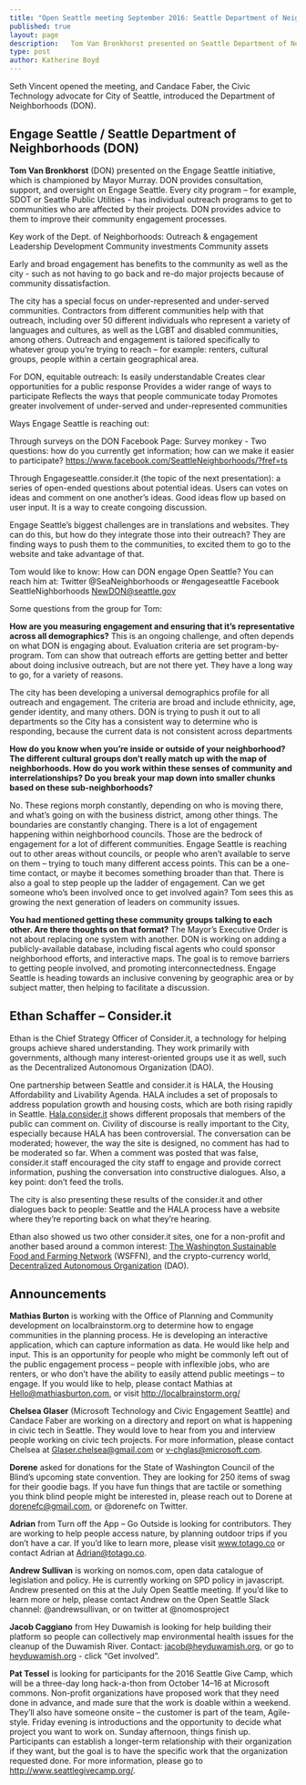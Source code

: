```yaml
---
title: "Open Seattle meeting September 2016: Seattle Department of Neighborhoods"
published: true
layout: page
description:   Tom Van Bronkhorst presented on Seattle Department of Neighborhoods (DON) and Ethan Schafer presented on Consider.it
type: post
author: Katherine Boyd
---
```


Seth Vincent opened the meeting, and Candace Faber, the Civic Technology advocate for City of Seattle, introduced the Department of Neighborhoods (DON).

## Engage Seattle / Seattle Department of Neighborhoods (DON)
**Tom Van Bronkhorst** (DON) presented on the Engage Seattle initiative, which is championed by Mayor Murray. DON provides consultation, support, and oversight on Engage Seattle. Every city program – for example, SDOT or Seattle Public Utilities - has individual outreach programs to get to communities who are affected by their projects. DON provides advice to them to improve their community engagement processes.

Key work of the Dept. of Neighborhoods:
Outreach & engagement
Leadership Development
Community investments
Community assets

Early and broad engagement has benefits to the community as well as the city - such as not having to go back and re-do major projects because of community dissatisfaction. 

The city has a special focus on under-represented and under-served communities. Contractors from different communities help with that outreach, including over 50 different individuals who represent a variety of languages and cultures, as well as the LGBT and disabled communities, among others. Outreach and engagement is tailored specifically to whatever group you’re trying to reach – for example: renters, cultural groups, people within a certain geographical area.

For DON, equitable outreach:
Is easily understandable
Creates clear opportunities for a public response
Provides a wider range of ways to participate
Reflects the ways that people communicate today
Promotes greater involvement of under-served and under-represented communities

Ways Engage Seattle is reaching out:

Through surveys on the DON Facebook Page: Survey monkey - Two questions: how do you currently get information; how can we make it easier to participate? https://www.facebook.com/SeattleNeighborhoods/?fref=ts

Through Engageseattle.consider.it (the topic of the next presentation): a series of open-ended questions about potential ideas. Users can votes on ideas and comment on one another’s ideas. Good ideas flow up based on user input. It is a way to create congoing discussion. 

Engage Seattle’s biggest challenges are in translations and websites. They can do this, but how do they integrate those into their outreach? They are finding ways to push them to the communities, to excited them to go to the website and take advantage of that. 


Tom would like to know: How can DON engage Open Seattle? You can reach him at:
Twitter @SeaNeighborhoods or #engageseattle
Facebook SeattleNighborhoods
[NewDON@seattle.gov](NewDON@seattle.gov) 

Some questions from the group for Tom:

**How are you measuring engagement and ensuring that it’s representative across all demographics?**
This is an ongoing challenge, and often depends on what DON is engaging about. Evaluation criteria are set program-by-program. Tom can show that outreach efforts are getting better and better about doing inclusive outreach, but are not there yet. They have a long way to go, for a variety of reasons.

The city has been developing a universal demographics profile for all outreach and engagement. The criteria are broad and include ethnicity, age, gender identity, and many others. DON is trying to push it out to all departments so the City has a consistent way to determine who is responding, because the current data is not consistent across departments

**How do you know when you’re inside or outside of your neighborhood?  The different cultural groups don’t really match up with the map of neighborhoods. How do you work within these senses of community and interrelationships? Do you break your map down into smaller chunks based on these sub-neighborhoods?**

No. These regions morph constantly, depending on who is moving there, and what’s going on with the business district, among other things. The boundaries are constantly changing. There is a lot of engagement happening within neighborhood councils. Those are the bedrock of engagement for a lot of different communities. Engage Seattle is reaching out to other areas without councils, or people who aren’t available to serve on them – trying to touch many different access points. This can be a one-time contact, or maybe it becomes something broader than that. There is also a goal to step people up the ladder of engagement. Can we get someone who’s been involved once to get involved again? Tom sees this as growing the next generation of leaders on community issues. 

**You had mentioned getting these community groups talking to each other. Are there thoughts on that format?** 
The Mayor’s Executive Order is not about replacing one system with another. DON is working on adding a publicly-available database, including fiscal agents who could sponsor neighborhood efforts, and interactive maps. The goal is to remove barriers to getting people involved, and promoting interconnectedness. Engage Seattle is heading towards an inclusive convening by geographic area or by subject matter, then helping to facilitate a discussion. 

## Ethan Schaffer – Consider.it
Ethan is the Chief Strategy Officer of Consider.it, a technology for helping groups achieve shared understanding. They work primarily with governments, although many interest-oriented groups use it as well, such as the Decentralized Autonomous Organization (DAO).

One partnership between Seattle and consider.it is HALA, the Housing Affordability and Livability Agenda. HALA includes a set of proposals to address population growth and housing costs, which are both rising rapidly in Seattle.  [Hala.consider.it](https://hala.consider.it/) shows different proposals that members of the public can comment on. Civility of discourse is really important to the City, especially because HALA has been controversial. The conversation can be moderated; however, the way the site is designed, no comment has had to be moderated so far. When a comment was posted that was false, consider.it staff encouraged the city staff to engage and provide correct information, pushing the conversation into constructive dialogues. Also, a key point: don’t feed the trolls.

The city is also presenting these results of the consider.it and other dialogues back to people: Seattle and the HALA process have a website where they’re reporting back on what they’re hearing.

Ethan also showed us two other consider.it sites, one for a non-profit and another based around a common interest: [The Washington Sustainable Food and Farming Network](https://wsffn.consider.it/) (WSFFN), and the crypto-currency world, [Decentralized Autonomous Organization](https://dao.consider.it/) (DAO). 

## Announcements

**Mathias Burton** is working with the Office of Planning and Community development on localbrainstorm.org to determine how to engage communities in the planning process. He is developing an interactive application, which can capture information as data. He would like help and input. This is an opportunity for people who might be commonly left out of the public engagement process – people with inflexible jobs, who are renters, or who don’t have the ability to easily attend public meetings – to engage. If you would like to help, please contact Mathias at Hello@mathiasburton.com, or visit http://localbrainstorm.org/ 

**Chelsea Glaser** (Microsoft Technology and Civic Engagement Seattle) and Candace Faber are working on a directory and report on what is happening in civic tech in Seattle.  They would love to hear from you and interview people working on civic tech projects. For more information, please contact Chelsea at Glaser.chelsea@gmail.com or v-chglas@microsoft.com. 

**Dorene** asked for donations for the State of Washington Council of the Blind’s upcoming state convention. They are looking for 250 items of swag for their goodie bags. If you have fun things that are tactile or something you think blind people might be interested in, please reach out to Dorene at dorenefc@gmail.com, or @dorenefc on Twitter.

**Adrian** from Turn off the App – Go Outside is looking for contributors. They are working to help people access nature, by planning outdoor trips if you don’t have a car. If you’d like to learn more, please visit www.totago.co or contact Adrian at Adrian@totago.co.

**Andrew Sullivan** is working on nomos.com, open data catalogue of legislation and policy. He is currently working on SPD policy in javascript. Andrew presented on this at the July Open Seattle meeting. If you’d like to learn more or help, please contact Andrew on the Open Seattle Slack channel: @andrewsullivan, or on twitter at @nomosproject


**Jacob Caggiano** from Hey Duwamish is looking for help building their platform so people can collectively map environmental health issues for the cleanup of the Duwamish River. Contact: jacob@heyduwamish.org, or go to [heyduwamish.org](http://heyduwamish.org/) - click “Get involved”.

**Pat Tessel** is looking for participants for the 2016 Seattle Give Camp, which will be a three-day long hack-a-thon from October 14–16 at Microsoft commons. Non-profit organizations have proposed work that they need done in advance, and made sure that the work is doable within a weekend. They’ll also have someone onsite – the customer is part of the team, Agile-style. Friday evening is introductions and the opportunity to decide what project you want to work on. Sunday afternoon, things finish up. Participants can establish a longer-term relationship with their organization if they want, but the goal is to have the specific work that the organization requested done. For more information, please go to http://www.seattlegivecamp.org/.











